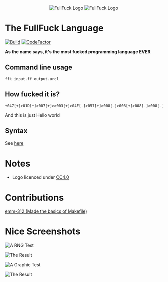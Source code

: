 <div align="center" width="32" height="32">

![FullFuck Logo](/assets/iconlight.svg#gh-light-mode-only)
![FullFuck Logo](/assets/icondark.svg#gh-dark-mode-only)

</div>

# The FullFuck Language
[![Build](https://github.com/funnsam/FullFuck/actions/workflows/build.yml/badge.svg?branch=main&event=push)](https://github.com/funnsam/FullFuck/actions/workflows/build.yml)
[![CodeFactor](https://www.codefactor.io/repository/github/funnsam/fullfuck/badge)](https://www.codefactor.io/repository/github/funnsam/fullfuck)

**As the name says, it's the most fucked programming language EVER**

## Command line usage
```
ffk input.ff output.urcl
```

## How fucked it is?
```
+047[+]>01D[+]>007[+]>>003[+]>04F[-]>057[+]>008[-]>003[+]>008[-]>008[-]>043[-]>
```
And this is just Hello world

## Syntax
See [here](https://github.com/funnsam/FullFuck/wiki/Basic-syntax)

# Notes
- Logo licenced under [CC4.0](/assets/README.md)

# Contributions 
[emm-312 (Made the basics of Makefile)](https://github.com/emm312)

# Nice Screenshots
![A RNG Test](/assets/RNGTest.svg)

![The Result](/assets/RNGTestResult.svg)

![A Graphic Test](/assets/Graphics.svg)

![The Result](/assets/GraphicsResult.svg)